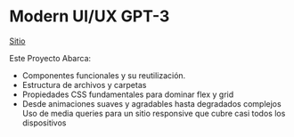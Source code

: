 <h1>Modern UI/UX GPT-3</h1>

<a href="https://master--fascinating-mousse-f095cb.netlify.app/">Sitio</a>
<p>Este Proyecto Abarca:</p>
<ul>
  <li> 
    Componentes funcionales y su reutilización.
  </li>  
  <li>
    Estructura de archivos y carpetas 
  </li>  
  <li>
    Propiedades CSS fundamentales para dominar flex y grid
  </li>  
  <li>
    Desde animaciones suaves y agradables hasta degradados complejos
  </li>
    Uso de media queries para un sitio responsive que cubre casi todos los dispositivos</li>
</ul>





